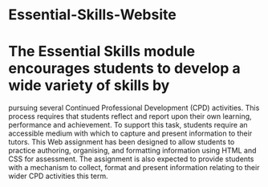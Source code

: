 # Essential-Skills-Website
# The Essential Skills module encourages students to develop a wide variety of skills by
pursuing several Continued Professional Development (CPD) activities. This process
requires that students reflect and report upon their own learning, performance and
achievement. To support this task, students require an accessible medium with which
to capture and present information to their tutors.
This Web assignment has been designed to allow students to practice authoring,
organising, and formatting information using HTML and CSS for assessment. The
assignment is also expected to provide students with a mechanism to collect, format
and present information relating to their wider CPD activities this term.
